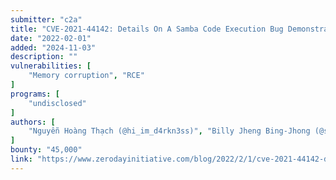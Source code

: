 ```yaml
---
submitter: "c2a"
title: "CVE-2021-44142: Details On A Samba Code Execution Bug Demonstrated At Pwn2Own Austin"
date: "2022-02-01"
added: "2024-11-03"
description: ""
vulnerabilities: [
    "Memory corruption", "RCE"
]
programs: [
    "undisclosed"
]
authors: [
    "Nguyễn Hoàng Thạch (@hi_im_d4rkn3ss)", "Billy Jheng Bing-Jhong (@st424204)"
]
bounty: "45,000"
link: "https://www.zerodayinitiative.com/blog/2022/2/1/cve-2021-44142-details-on-a-samba-code-execution-bug-demonstrated-at-pwn2own-austin"
---
```




